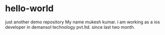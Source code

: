 # hello-world
just another demo repository
My name mukesh kumar. i am working as a ios developer in demansol technology pvt.ltd.
since last two month.

